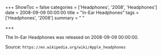 +++
ShowToc = false
categories = ['Headphones', '2008', 'Headphones']
date = 2008-09-09 00:00:00
title = "In-Ear Headphones"
tags = ['Headphones', '2008']
summary = " "

+++

The In-Ear Headphones was released on 2008-09-09 00:00:00.

Source: `https://en.wikipedia.org/wiki/Apple_headphones`
